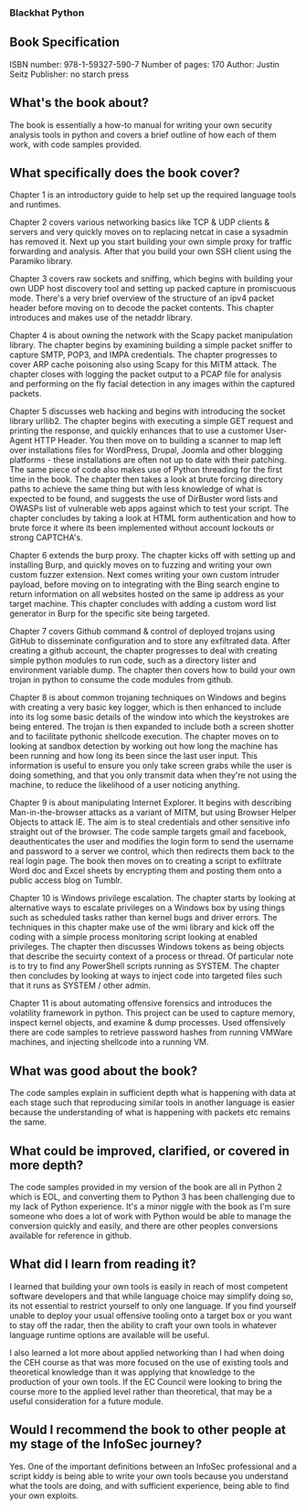 ### Blackhat Python

## Book Specification
ISBN number: 978-1-59327-590-7
Number of pages: 170
Author: Justin Seitz
Publisher: no starch press

## What's the book about?

The book is essentially a how-to manual for writing your own security analysis tools in python and covers a brief outline of how each of them work, with code samples provided.

## What specifically does the book cover?
Chapter 1 is an introductory guide to help set up the required language tools and runtimes.

Chapter 2 covers various networking basics like TCP & UDP clients & servers and very quickly moves on to replacing netcat in case a sysadmin has removed it. Next up you start building your own simple proxy for traffic forwarding and analysis. After that you build your own SSH client using the Paramiko library.

Chapter 3 covers raw sockets and sniffing, which begins with building your own UDP host discovery tool and setting up packed capture in promiscuous mode. There's a very brief overview of the structure of an ipv4 packet header before moving on to decode the packet contents. This chapter introduces and makes use of the netaddr library.

Chapter 4 is about owning the network with the Scapy packet manipulation library. The chapter begins by examining building a simple packet sniffer to capture SMTP, POP3, and IMPA credentials. The chapter progresses to cover ARP cache poisoning also using Scapy for this MITM attack. The chapter closes with logging the packet output to a PCAP file for analysis and performing on the fly facial detection in any images within the captured packets.

Chapter 5 discusses web hacking and begins with introducing the socket library urllib2. The chapter begins with executing a simple GET request and printing the response, and quickly enhances that to use a customer User-Agent HTTP Header. You then move on to building a scanner to map left over installations files for WordPress, Drupal, Joomla and other blogging platforms - these installations are often not up to date with their patching. The same piece of code also makes use of Python threading for the first time in the book. The chapter then takes a look at brute forcing directory paths to achieve the same thing but with less knowledge of what is expected to be found, and suggests the use of DirBuster word lists and OWASPs list of vulnerable web apps against which to test your script. The chapter concludes by taking a look at HTML form authentication and how to brute force it where its been implemented without account lockouts or strong CAPTCHA's. 

Chapter 6 extends the burp proxy. The chapter kicks off with setting up and installing Burp, and quickly moves on to fuzzing and writing your own custom fuzzer extension. Next comes writing your own custom intruder payload, before moving on to integrating with the Bing search engine to return information on all websites hosted on the same ip address as your target machine. This chapter concludes with adding a custom word list generator in Burp for the specific site being targeted.

Chapter 7 covers Github command & control of deployed trojans using GitHub to disseminate configuration and to store any exfiltrated data. After creating a github account, the chapter progresses to deal with creating simple python modules to run code, such as a directory lister and environment variable dump. The chapter then covers how to build your own trojan in python to consume the code modules from github. 

Chapter 8 is about common trojaning techniques on Windows and begins with creating a very basic key logger, which is then enhanced to include into its log some basic details of the window into which the keystrokes are being entered. The trojan is then expanded to include both a screen shotter and to facilitate pythonic shellcode execution. The chapter moves on to looking at sandbox detection by working out how long the machine has been running and how long its been since the last user input.  This information is useful to ensure you only take screen grabs while the user is doing something, and that you only transmit data when they're not using the machine, to reduce the likelihood of a user noticing anything.

Chapter 9 is about manipulating Internet Explorer. It begins with describing Man-in-the-browser attacks as a variant of MITM, but using Browser Helper Objects to attack IE. The aim is to steal credentials and other sensitive info straight out of the browser. The code sample targets gmail and facebook, deauthenticates the user and modifies the login form to send the username and password to a server we control, which then redirects them back to the real login page. The book then moves on to creating a script to exfiltrate Word doc and Excel sheets by encrypting them and posting them onto a public access blog on Tumblr.

Chapter 10 is Windows privilege escalation. The chapter starts by looking at alternative ways to escalate privileges on a Windows box by using things such as scheduled tasks rather than kernel bugs and driver errors. The techniques in this chapter make use of the wmi library and kick off the coding with a simple process monitoring script looking at enabled privileges. The chapter then discusses Windows tokens as being objects that describe the secuirty context of a process or thread. Of particular note is to try to find any PowerShell scripts running as SYSTEM.  The chapter then concludes by looking at ways to inject code into targeted files such that it runs as SYSTEM / other admin.

Chapter 11 is about automating offensive forensics and introduces the volatility framework in python. This project can be used to capture memory, inspect kernel objects, and examine & dump processes.  Used offensively there are code samples to retrieve password hashes from running VMWare machines, and injecting shellcode into a running VM.

## What was good about the book?
The code samples explain in sufficient depth what is happening with data at each stage such that reproducing similar tools in another language is easier because the understanding of what is happening with packets etc remains the same.

## What could be improved, clarified, or covered in more depth?
The code samples provided in my version of the book are all in Python 2 which is EOL, and converting them to Python 3 has been challenging due to my lack of Python experience.  It's a minor niggle with the book as I'm sure someone who does a lot of work with Python would be able to manage the conversion quickly and easily, and there are other peoples conversions available for reference in github.

## What did I learn from reading it?
I learned that building your own tools is easily in reach of most competent software developers and that while language choice may simplify doing so, its not essential to restrict yourself to only one language.   If you find yourself unable to deploy your usual offensive tooling onto a target box or you want to stay off the radar, then the ability to craft your own tools in whatever language runtime options are available will be useful.

I also learned a lot more about applied networking than I had when doing the CEH course as that was more focused on the use of existing tools and theoretical knowledge than it was applying that knowledge to the production of your own tools.  If the EC Council were looking to bring the course more to the applied level rather than theoretical, that may be a useful consideration for a future module.

## Would I recommend the book to other people at my stage of the InfoSec journey?
Yes. One of the important definitions between an InfoSec professional and a script kiddy is being able to write your own tools because you understand what the tools are doing, and with sufficient experience, being able to find your own exploits.

